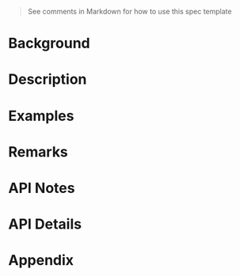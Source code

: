 <!--
    Before submitting, delete all <!-- TEMPLATE marked comments in this file,
    and the following quote banner:
-->
> See comments in Markdown for how to use this spec template

<!-- TEMPLATE
    The purpose of this spec is to describe a new feature and
    its APIs that make up a new feature in Project Reunion. 

    There are two audiences for the spec. The first are people
    that want to evaluate and give feedback on the API, as part of
    the submission process.  When it's complete
    it will be incorporated into the documentation for Project Reunion.
    Hopefully we'll be able to copy it mostly verbatim.
    So the second audience is everyone that reads there to learn how
    and why to use this API. 
-->

# Background

<!-- TEMPLATE
    Use this section to provide background context for the new API(s)
    in this spec. 

    This section and the appendix are the only sections that likely
    do not get copied into any official documentation, they're just an aid
    to reading this spec. 
    
    If you're modifying an existing API, included a link here to the
    existing page(s) or spec documentation.

    For example, this section is a place to explain why you're adding this
    API rather than modifying an existing API.

    If you're writing a "converged" API add links into docs.microsoft.com
    for the existing Win32 or WinRT APIs that are being converged.
-->

<!-- TEMPLATE
    For example, this is a place to provide a brief explanation of some dependent
    area, just explanation enough to understand this new API, rather than telling
    the reader "go read 100 pages of background information posted at ...". 
-->

# Description

<!-- TEMPLATE
    Use this section to provide a brief description of the feature.
    For an example, see the introduction to the PasswordBox control
    (http://docs.microsoft.com/windows/uwp/design/controls-and-patterns/password-box).
-->

# Examples

<!-- TEMPLATE

    Use this section to explain the features of the API, showing
    example code with each description. The general format is:

    ## FirstFeatureName

    Feature explanation text goes here, including why an app would use it, how it
    replaces or supplements existing functionality.

    ```c#
    void SampleMethod() {
        var show = new AnExampleOf();
        show.SomeMembers = AndWhyItMight(be, interesting)
    }
    ```

    ## SecondFeatureName

    Feature explanation text goes here, including why an app would use it, how it
    replaces or supplements existing functionality.

    ```c#
    void SampleMethod() {
        var show = new AnExampleOf();
        show.SomeMembers = AndWhyItMight(be, interesting)
    }
    ```

    Code samples should be in C# and/or C++/WinRT.

    As an example of this section, see the Examples section for the PasswordBox
    control (https://docs.microsoft.com/windows/uwp/design/controls-and-patterns/password-box#examples). 
-->

# Remarks

<!-- TEMPLATE

    Explanation and guidance that doesn't fit into the Examples section.

    APIs should only throw exceptions in exceptional conditions; basically,
    only when there's a bug in the caller, such as argument exception.  But if for some
    reason it's necessary for a caller to catch an exception from an API, call that
    out with an explanation either here or in the Examples
-->

# API Notes

<!-- TEMPLATE

    Option 1: Give a one or two line description of each API (type and member),
        or at least the ones that aren't obvious from their name. These
        descriptions are what show up in IntelliSense. For properties, specify
        the default value of the property if it isn't the type's default (for
        example an int-typed property that doesn't default to zero.) 
        
    Option 2: Put these descriptions in the below API Details section,
        with a "///" comment above the member or type. 
-->

# API Details

<!-- TEMPLATE

    The exact API, in MIDL3 format (https://docs.microsoft.com/en-us/uwp/midl-3/) 
-->

# Appendix

<!-- TEMPLATE

    Anything else that you want to write down for posterity, but
    that isn't necessary to understand the purpose and usage of the API.
    For example, implementation details.
    
-->
